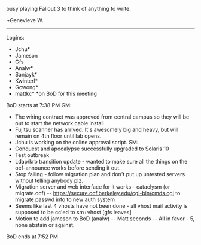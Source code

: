 
 busy playing Fallout 3 to think of anything to write.

~Genevieve W.

----------------------------------------

Logins:
- Jchu*
- Jameson
- Gfs
- Analw*
- Sanjayk*
- Kwinterl*
- Gcwong*
- mattkc*
*on BoD for this meeting

BoD starts at 7:38 PM
GM:
- The wiring contract was approved from central campus so they will be
out to start the network cable install
- Fujitsu scanner has arrived. It's awesomely big and heavy, but will
remain on 4th floor until lab opens.
- Jchu is working on the online approval script.
SM:
- Conquest and apocalypse successfully upgraded to Solaris 10
- Test outbreak
- Ldap/krb transition update - wanted to make sure all the things on the
ocf-announce works before sending it out.
- Stop failing - follow migration plan and don't put up untested servers
without telling anybody plz.
- Migration server and web interface for it works - cataclysm (or
migrate.ocf)
-- https://secure.ocf.berkeley.edu/cgi-bin/cmds.cgi to migrate passwd
info to new auth system
- Seems like last 4 vhosts have not been done - all vhost mail activity
is supposed to be cc'ed to sm+vhost
[gfs leaves]
- Motion to add jameson to BoD (analw)
-- Matt seconds
-- All in favor - 5, none abstain or against.

BoD ends at 7:52 PM



